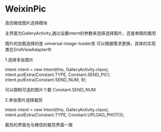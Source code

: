 # WeixinPic
高仿微信图片选择模块

主界面为GalleryActivity,通过设置intent的参数来选择选择图片，还是单图的裁剪

图片的加载选择的是 universal-image-loader库
可以根据需求更换，具体的实现类在GridViewAdapter中

1.选择多张图片

Intent intent = new Intent(this, GalleryActivity.class); 
intent.putExtra(Constant.TYPE, Constant.SEND_PIC); intent.putExtra(Constant.SEND_NUM, 9); 

可以限制可选的图片个数 Constant.SEND_NUM

2.单张图片选择裁剪

Intent intent = new Intent(this, GalleryActivity.class); 
intent.putExtra(Constant.TYPE, Constant.UPLOAD_PHOTO); 

裁剪的界面也与微信的裁剪界面一致
